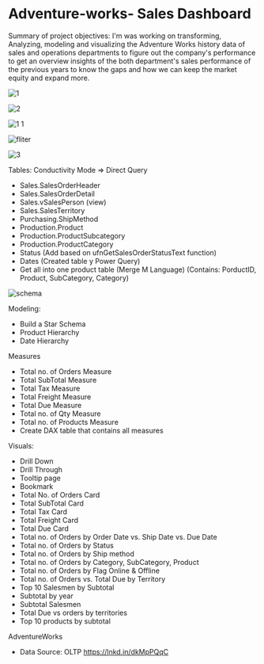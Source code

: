 # Adventure-works- Sales Dashboard
Summary of project objectives:
I'm was working on transforming, Analyzing, modeling and visualizing the Adventure Works history data of sales and operations departments to figure out the company's performance to get an overview insights of the both department's sales performance of the previous years to know the gaps and how we can keep the market equity and expand more.


![1](https://github.com/Ahmedelsaghir/Adventure-works-Dashboard/assets/69742253/a33c000f-7fa2-42e0-a0e8-ef33cc542636)



![2](https://github.com/Ahmedelsaghir/Adventure-works-Dashboard/assets/69742253/667e0040-bdd2-4e04-9342-65b7a5289a53)



![1 1](https://github.com/Ahmedelsaghir/Adventure-works-Dashboard/assets/69742253/d6c74f84-86dc-48ed-a429-6e3df70ef1d1)



![fliter](https://github.com/Ahmedelsaghir/Adventure-works-Dashboard/assets/69742253/5c69729e-ff22-42a4-8707-05288096d59d)



![3](https://github.com/Ahmedelsaghir/Adventure-works-Dashboard/assets/69742253/f9190082-51cf-4cc2-9a40-0056bea9e74b)


Tables:
Conductivity Mode => Direct Query
- Sales.SalesOrderHeader
- Sales.SalesOrderDetail
- Sales.vSalesPerson (view)
- Sales.SalesTerritory
- Purchasing.ShipMethod
- Production.Product
- Production.ProductSubcategory
- Production.ProductCategory
- Status (Add based on ufnGetSalesOrderStatusText function)
- Dates (Created table y Power Query)
- Get all into one product table (Merge M Language)
(Contains: PorductID, Product, SubCategory, Category)


![schema](https://github.com/Ahmedelsaghir/Adventure-works-Dashboard/assets/69742253/a978071a-eccb-47f1-93b6-f5e43f4dfa22)

Modeling:

- Build a Star Schema 
- Product Hierarchy
- Date Hierarchy

Measures
- Total no. of Orders Measure 
- Total SubTotal Measure 
- Total Tax Measure 
- Total Freight Measure 
- Total Due Measure 
- Total no. of Qty Measure 
- Total no. of Products Measure 
- Create DAX table that contains all measures

Visuals:
- Drill Down
- Drill Through 
- Tooltip page
- Bookmark
- Total No. of Orders Card
- Total SubTotal Card
- Total Tax Card
- Total Freight Card
- Total Due Card
- Total no. of Orders by Order Date vs. Ship Date vs. Due Date
- Total no. of Orders by Status
- Total no. of Orders by Ship method
- Total no. of Orders by Category, SubCategory, Product
- Total no. of Orders by Flag Online & Offline
- Total no. of Orders vs. Total Due by Territory
- Top 10 Salesmen by Subtotal
- Subtotal by year
- Subtotal Salesmen
- Total Due vs orders by territories
- Top 10 products by subtotal

AdventureWorks
- Data Source: OLTP
https://lnkd.in/dkMpPQqC
